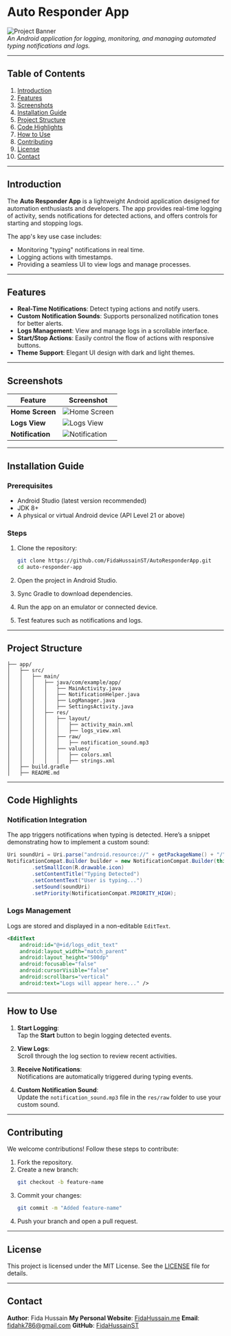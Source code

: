 
# **Auto Responder App**

![Project Banner](https://via.placeholder.com/800x200.png?text=Auto+Responder+App)  
*An Android application for logging, monitoring, and managing automated typing notifications and logs.*

---

## **Table of Contents**

1. [Introduction](#introduction)  
2. [Features](#features)  
3. [Screenshots](#screenshots)  
4. [Installation Guide](#installation-guide)  
5. [Project Structure](#project-structure)  
6. [Code Highlights](#code-highlights)  
7. [How to Use](#how-to-use)  
8. [Contributing](#contributing)  
9. [License](#license)  
10. [Contact](#contact)  

---

## **Introduction**

The **Auto Responder App** is a lightweight Android application designed for automation enthusiasts and developers. The app provides real-time logging of activity, sends notifications for detected actions, and offers controls for starting and stopping logs.  

The app's key use case includes:
- Monitoring "typing" notifications in real time.
- Logging actions with timestamps.
- Providing a seamless UI to view logs and manage processes.

---

## **Features**

- **Real-Time Notifications**: Detect typing actions and notify users.  
- **Custom Notification Sounds**: Supports personalized notification tones for better alerts.  
- **Logs Management**: View and manage logs in a scrollable interface.  
- **Start/Stop Actions**: Easily control the flow of actions with responsive buttons.  
- **Theme Support**: Elegant UI design with dark and light themes.  

---

## **Screenshots**

| Feature | Screenshot |
|---------|------------|
| **Home Screen** | ![Home Screen](https://github.com/FidaHussainST/AutoResponderApp/blob/master/app/src/main/res/drawable/Dashboard.jpg) |
| **Logs View** | ![Logs View](https://github.com/FidaHussainST/AutoResponderApp/blob/master/app/src/main/res/drawable/Logs.jpg) |
| **Notification** | ![Notification](https://github.com/FidaHussainST/AutoResponderApp/blob/master/app/src/main/res/drawable/Notification.jpg) |

---

## **Installation Guide**

### **Prerequisites**
- Android Studio (latest version recommended)  
- JDK 8+  
- A physical or virtual Android device (API Level 21 or above)  

### **Steps**
1. Clone the repository:  
   ```bash
   git clone https://github.com/FidaHussainST/AutoResponderApp.git
   cd auto-responder-app
   ```

2. Open the project in Android Studio.  

3. Sync Gradle to download dependencies.  

4. Run the app on an emulator or connected device.  

5. Test features such as notifications and logs.  

---

## **Project Structure**

```plaintext
├── app/
│   ├── src/
│   │   ├── main/
│   │   │   ├── java/com/example/app/
│   │   │   │   ├── MainActivity.java
│   │   │   │   ├── NotificationHelper.java
│   │   │   │   ├── LogManager.java
│   │   │   │   ├── SettingsActivity.java
│   │   │   ├── res/
│   │   │   │   ├── layout/
│   │   │   │   │   ├── activity_main.xml
│   │   │   │   │   ├── logs_view.xml
│   │   │   │   ├── raw/
│   │   │   │   │   ├── notification_sound.mp3
│   │   │   │   ├── values/
│   │   │   │   │   ├── colors.xml
│   │   │   │   │   ├── strings.xml
│   ├── build.gradle
│   ├── README.md
```

---

## **Code Highlights**

### Notification Integration

The app triggers notifications when typing is detected. Here’s a snippet demonstrating how to implement a custom sound:  

```java
Uri soundUri = Uri.parse("android.resource://" + getPackageName() + "/" + R.raw.notification_sound);
NotificationCompat.Builder builder = new NotificationCompat.Builder(this, "typing_channel")
        .setSmallIcon(R.drawable.icon)
        .setContentTitle("Typing Detected")
        .setContentText("User is typing...")
        .setSound(soundUri)
        .setPriority(NotificationCompat.PRIORITY_HIGH);
```

### Logs Management  

Logs are stored and displayed in a non-editable `EditText`.  
```xml
<EditText
    android:id="@+id/logs_edit_text"
    android:layout_width="match_parent"
    android:layout_height="500dp"
    android:focusable="false"
    android:cursorVisible="false"
    android:scrollbars="vertical"
    android:text="Logs will appear here..." />
```

---

## **How to Use**

1. **Start Logging**:  
   Tap the **Start** button to begin logging detected events.  

2. **View Logs**:  
   Scroll through the log section to review recent activities.  

3. **Receive Notifications**:  
   Notifications are automatically triggered during typing events.  

4. **Custom Notification Sound**:  
   Update the `notification_sound.mp3` file in the `res/raw` folder to use your custom sound.  

---

## **Contributing**

We welcome contributions! Follow these steps to contribute:  

1. Fork the repository.  
2. Create a new branch:  
   ```bash
   git checkout -b feature-name
   ```
3. Commit your changes:  
   ```bash
   git commit -m "Added feature-name"
   ```
4. Push your branch and open a pull request.  

---

## **License**

This project is licensed under the MIT License. See the [LICENSE](LICENSE) file for details.

---

## **Contact**

**Author**: Fida Hussain
**My Personal Website**: [FidaHussain.me](https://fidahussain.me)
**Email**: fidahk786@gmail.com 
**GitHub**: [FidaHussainST](https://github.com/FidaHussainST)
